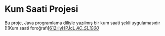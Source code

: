 # Kum Saati Projesi 
Bu proje, Java programlama diliyle yazılmış bir kum saati şekli uygulamasıdır
[![Kum saati foroğrafı][612-IyHPJcL _AC_SL1000_](https://github.com/user-attachments/assets/e7f02b00-3b44-40ca-ba39-1c0d70bc9254)
